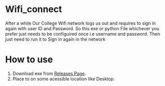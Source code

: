 # Wifi_connect
After a while Our College Wifi network logs us out and requires to sign in again with user ID and Password. 
So this exe or python File whichever you prefer just needs to be configuired once i.e username and password. Then just need to run it to Sign in again in the network
# How to use
1) Download exe from [Releases Page](https://github.com/CodeKing-pin/wifi_connect/releases/tag/v2.0.0).
2) Place to on some acessible location like Desktop.
